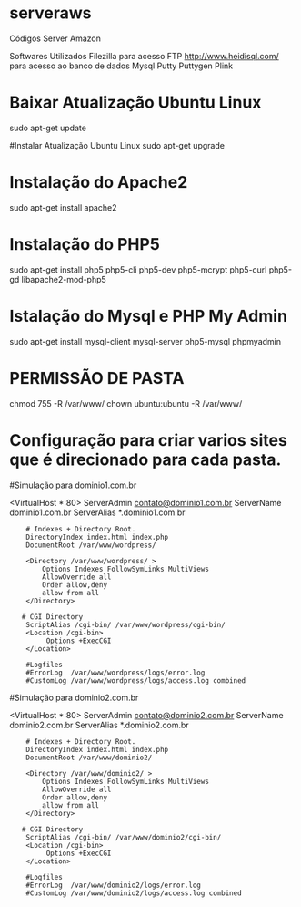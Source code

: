 # serveraws
Códigos Server Amazon

Softwares Utilizados
Filezilla para acesso FTP
http://www.heidisql.com/ para acesso ao banco de dados Mysql
Putty
Puttygen
Plink

# Baixar Atualização Ubuntu Linux
sudo apt-get update

#Instalar Atualização Ubuntu Linux
sudo apt-get upgrade

# Instalação do Apache2
sudo apt-get install apache2
 
# Instalação do PHP5
sudo apt-get install php5 php5-cli php5-dev php5-mcrypt php5-curl php5-gd libapache2-mod-php5
 
# Istalação do Mysql e PHP My Admin
sudo apt-get install mysql-client mysql-server php5-mysql phpmyadmin

# PERMISSÃO DE PASTA
chmod 755 -R /var/www/
chown ubuntu:ubuntu -R /var/www/ 

# Configuração para criar varios sites que é direcionado para cada pasta.

#Simulação para dominio1.com.br

<VirtualHost *:80>
        ServerAdmin contato@dominio1.com.br
        ServerName  dominio1.com.br
        ServerAlias *.dominio1.com.br

        # Indexes + Directory Root.
        DirectoryIndex index.html index.php
        DocumentRoot /var/www/wordpress/

        <Directory /var/www/wordpress/ >
            Options Indexes FollowSymLinks MultiViews
            AllowOverride all
            Order allow,deny
            allow from all
        </Directory>
        
       # CGI Directory
        ScriptAlias /cgi-bin/ /var/www/wordpress/cgi-bin/
        <Location /cgi-bin>
             Options +ExecCGI
        </Location>

        #Logfiles
        #ErrorLog  /var/www/wordpress/logs/error.log
        #CustomLog /var/www/wordpress/logs/access.log combined
</VirtualHost>

#Simulação para dominio2.com.br

<VirtualHost *:80>
        ServerAdmin contato@dominio2.com.br
        ServerName  dominio2.com.br
        ServerAlias *.dominio2.com.br

        # Indexes + Directory Root.
        DirectoryIndex index.html index.php
        DocumentRoot /var/www/dominio2/

        <Directory /var/www/dominio2/ >
            Options Indexes FollowSymLinks MultiViews
            AllowOverride all
            Order allow,deny
            allow from all
        </Directory>
        
       # CGI Directory
        ScriptAlias /cgi-bin/ /var/www/dominio2/cgi-bin/
        <Location /cgi-bin>
             Options +ExecCGI
        </Location>

        #Logfiles
        #ErrorLog  /var/www/dominio2/logs/error.log
        #CustomLog /var/www/dominio2/logs/access.log combined
</VirtualHost>
